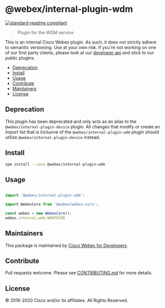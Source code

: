# @webex/internal-plugin-wdm

[![standard-readme compliant](https://img.shields.io/badge/readme%20style-standard-brightgreen.svg?style=flat-square)](https://github.com/RichardLitt/standard-readme)

> Plugin for the WDM service

This is an internal Cisco Webex plugin. As such, it does not strictly adhere to semantic versioning. Use at your own risk. If you're not working on one of our first party clients, please look at our [developer api](https://developer.webex.com/) and stick to our public plugins.

- [Deprecation](#deprecation)
- [Install](#install)
- [Usage](#usage)
- [Contribute](#contribute)
- [Maintainers](#maintainers)
- [License](#license)

## Deprecation

This plugin has been deprecated and only acts as an alias to the `@webex/internal-plugin-device` plugin. All changes that modify or create an import list that is inclusive of the `@webex/internal-plugin-wdm` plugin should utilize `@webex/internal-plugin-device` instead.

## Install

```bash
npm install --save @webex/internal-plugin-wdm
```

## Usage

```js

import '@webex/internal-plugin-wdm';

import WebexCore from '@webex/webex-core';

const webex = new WebexCore();
webex.internal.wdm.WHATEVER

```

## Maintainers

This package is maintained by [Cisco Webex for Developers](https://developer.webex.com/).

## Contribute

Pull requests welcome. Please see [CONTRIBUTING.md](https://github.com/webex/webex-js-sdk/blob/master/CONTRIBUTING.md) for more details.

## License

© 2016-2020 Cisco and/or its affiliates. All Rights Reserved.
